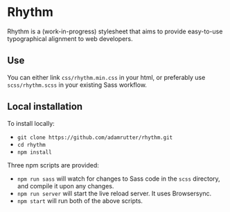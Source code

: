 # Rhythm

Rhythm is a (work-in-progress) stylesheet that aims to provide easy-to-use typographical alignment to web developers.

## Use

You can either link `css/rhythm.min.css` in your html, or preferably use `scss/rhythm.scss` in your existing Sass workflow.

## Local installation

To install locally:

* `git clone https://github.com/adamrutter/rhythm.git`
* `cd rhythm`
* `npm install`

Three npm scripts are provided:

* `npm run sass` will watch for changes to Sass code in the `scss` directory, and compile it upon any changes.
* `npm run server` will start the live reload server. It uses Browsersync.
* `npm start` will run both of the above scripts.
